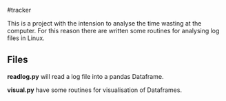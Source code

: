 #tracker

This is a project with the intension to analyse
the time wasting at the computer.
For this reason there are written some routines
for analysing log files in Linux.

## Files

**readlog.py** will read a log file into a pandas Dataframe.

**visual.py** have some routines for visualisation of Dataframes.
